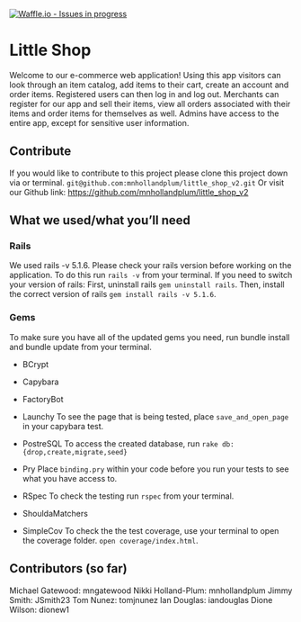 [![Waffle.io - Issues in progress](https://badge.waffle.io/mnhollandplum/little_shop_v2.png?label=in%20progress&title=In%20Progress)](http://waffle.io/mnhollandplum/little_shop_v2)

# Little Shop

Welcome to our e-commerce web application! Using this app visitors can look through an item catalog, add items to their cart, create an account and order items. Registered users can then log in and log out. Merchants can register for our app and sell their items, view all orders associated with their items and order items for themselves as well. Admins have access to the entire app, except for sensitive user information.

## Contribute
If you would like to contribute to this project please clone this project down via or terminal. `git@github.com:mnhollandplum/little_shop_v2.git`
Or visit our Github link: https://github.com/mnhollandplum/little_shop_v2

## What we used/what you’ll need
### Rails

We used rails -v 5.1.6. Please check your rails version before working on the application.
To do this run `rails -v` from your terminal.
If you need to switch your version of rails:
First, uninstall rails `gem uninstall rails`.
Then, install the correct version of rails `gem install rails -v 5.1.6`.

### Gems
To make sure you have all of the updated gems you need, run bundle install and bundle update from your terminal.
* BCrypt
* Capybara
* FactoryBot
* Launchy
To see the page that is being tested, place `save_and_open_page` in your capybara test.

* PostreSQL
To access the created database, run `rake db:{drop,create,migrate,seed}`

* Pry
Place `binding.pry` within your code before you run your tests to see what you have access to.

* RSpec
To check the testing run `rspec` from your terminal.
* ShouldaMatchers

* SimpleCov
To check the the test coverage, use your terminal to open the coverage folder. `open coverage/index.html`.


## Contributors (so far)
Michael Gatewood: mngatewood
Nikki Holland-Plum: mnhollandplum
Jimmy Smith: JSmith23
Tom Nunez: tomjnunez
Ian Douglas: iandouglas
Dione Wilson: dionew1

